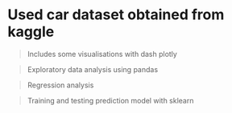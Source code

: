 # Used car dataset obtained from kaggle

> Includes some visualisations with dash plotly

> Exploratory data analysis using pandas

> Regression analysis

> Training and testing prediction model with sklearn